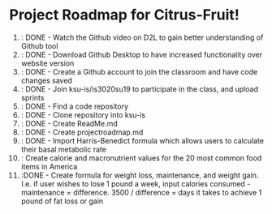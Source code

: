 # Project Roadmap for Citrus-Fruit!
1. : DONE - Watch the Github video on D2L to gain better understanding of Github tool
2. : DONE - Download Github Desktop to have increased functionality over website version 
3. : DONE - Create a Github account to join the classroom and have code changes saved 
4. : DONE - Join ksu-is/is3020su19 to participate in the class, and upload sprints
5. : DONE - Find a code repository 
6. : DONE - Clone repository into ksu-is 
7. : DONE - Create ReadMe.md
8. : DONE - Create projectroadmap.md 
9. : DONE - Import Harris-Benedict formula which allows users to calculate their basal metabolic rate
10. : Create calorie and macronutrient values for the 20 most common food items in America
11. :DONE - Create formula for weight loss, maintenance, and weight gain. I.e. if user wishes to lose 1 pound a week, input calories consumed - maintenance = difference. 3500 / difference = days it takes to achieve 1 pound of fat loss or gain
